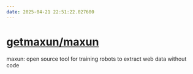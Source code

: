 ```yaml
---
date: 2025-04-21 22:51:22.027600
---
```


# [getmaxun/maxun](https://github.com/getmaxun/maxun)

maxun: open source tool for training robots to extract web data without code